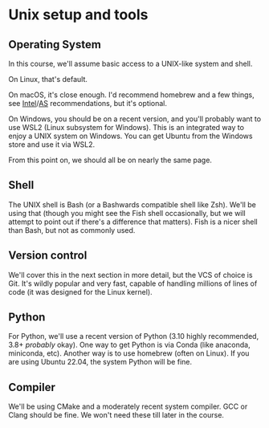 # Unix setup and tools

## Operating System

In this course, we'll assume basic access to a UNIX-like system and shell.

On Linux, that's default.

On macOS, it's close enough. I'd recommend homebrew and a few things, see [Intel](https://iscinumpy.dev/post/setup-a-new-mac)/[AS](https://iscinumpy.dev/post/setup-apple-silicon/) recommendations, but it's optional.

On Windows, you should be on a recent version, and you'll probably want to use WSL2 (Linux subsystem for Windows). This is an integrated way to enjoy a UNIX system on Windows. You can get Ubuntu from the Windows store and use it via WSL2.

From this point on, we should all be on nearly the same page.

## Shell

The UNIX shell is Bash (or a Bashwards compatible shell like Zsh). We'll be using that (though you might see the Fish shell occasionally, but we will attempt to point out if there's a difference that matters). Fish is a nicer shell than Bash, but not as commonly used.

## Version control

We'll cover this in the next section in more detail, but the VCS of choice is Git. It's wildly popular and very fast, capable of handling millions of lines of code (it was designed for the Linux kernel).

## Python

For Python, we'll use a recent version of Python (3.10 highly recommended, 3.8+ _probably_ okay). One way to get Python is via Conda (like anaconda, miniconda, etc). Another way is to use homebrew (often on Linux). If you are using Ubuntu 22.04, the system Python will be fine.

## Compiler

We'll be using CMake and a moderately recent system compiler. GCC or Clang should be fine. We won't need these till later in the course.

